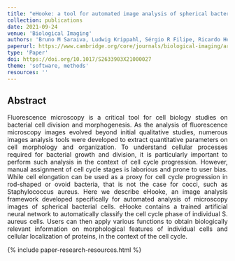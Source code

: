 ```yaml
---
title: "eHooke: a tool for automated image analysis of spherical bacteria based on cell cycle progression"
collection: publications
date: 2021-09-24
venue: 'Biological Imaging'
authors: 'Bruno M Saraiva, Ludwig Krippahl, Sérgio R Filipe, Ricardo Henriques, Mariana G Pinho'
paperurl: https://www.cambridge.org/core/journals/biological-imaging/article/ehooke-a-tool-for-automated-image-analysis-of-spherical-bacteria-based-on-cell-cycle-progression/8A379B5479A59FFBFD7D0A346C5FD7CC
type: 'Paper'
doi: https://doi.org/10.1017/S2633903X21000027
theme: 'software, methods'
resources: ''
---
```


<h2> Abstract </h2>
<p align= "justify">
Fluorescence microscopy is a critical tool for cell biology studies on bacterial cell division and morphogenesis. As the analysis of fluorescence microscopy images evolved beyond initial qualitative studies, numerous images analysis tools were
developed to extract quantitative parameters on cell morphology and organization. To understand cellular processes required for bacterial growth and division, it is particularly important to perform such analysis in the context of cell cycle progression. However, manual assignment of cell cycle stages is laborious and prone to user bias. While cell elongation can be used as a proxy for cell cycle progression in rod-shaped or ovoid bacteria, that is not the case for cocci, such as Staphylococcus aureus. Here we describe eHooke, an image analysis framework developed specifically for automated analysis of microscopy images of spherical bacterial cells. eHooke contains a trained artificial neural network to automatically classify the cell cycle phase of individual S. aureus cells. Users can then apply various functions to obtain biologically relevant information on morphological features of individual cells and cellular localization of proteins, in the context of the cell cycle.

{% include paper-research-resources.html %}
